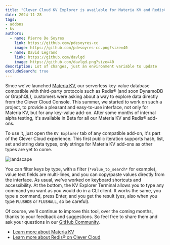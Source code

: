 ```yaml
---
title: "Clever Cloud KV Explorer is available for Materia KV and Redis® add-ons"
date: 2024-11-28
tags:
- addons
- kv
authors:
  - name: Pierre De Soyres
    link: https://github.com/pdesoyres-cc
    image: https://github.com/pdesoyres-cc.png?size=40
  - name: David Legrand
    link: https://github.com/davlgd
    image: https://github.com/davlgd.png?size=40
description: Lot of changes, just an environment variable to update
excludeSearch: true
---
```


Since we've launched [Materia KV](https://www.clever-cloud.com/materia/materia-kv/), our serverless key-value database compatible with third-party protocols such as Redis® (and soon DynamoDB or GraphQL), customers were asking about a way to explore data directly from the Clever Cloud Console. This summer, we started to work on such a project, to provide a pleasant and easy-to-use interface, not only for Materia KV, but for any key-value add-on. After some months of internal alpha testing, it's available in Beta for all our Materia KV and Redis® add-ons.

To use it, just open the `KV Explorer` tab of any compatible add-on, it's part of the Clever Cloud experience. This first public iteration supports hash, list, set and string data types, only strings for Materia KV add-ons as other types are yet to come.

![landscape](/images/doc/kv-explorer.webp "The KV Explorer tool in the Console")

You can filter keys by type, with a filter (`*value_to_search*` for example), value text fields are multi-lines, and you can copy/paste values directly from the interface. As usual, we've worked on keyboard shortcuts and accessibility. At the bottom, the KV Explorer Terminal allows you to type any command you want as you would do in a CLI client. It works the same, you type a command, press Enter, and you get the result (yes, also when you type `FLUSHDB` or `FLUSHALL`, so be careful).

Of course, we'll continue to improve this tool, over the coming months, thanks to your feedback and suggestions. So feel free to share them and ask your questions in our [GitHub Community](https://github.com/CleverCloud/Community/discussions/categories/kv-explorer).

- [Learn more about Materia KV](/doc/addons/materia-kv/)
- [Learn more about Redis® on Clever Cloud](/doc/addons/redis/)
